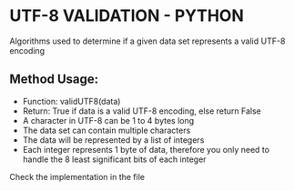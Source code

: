 # UTF-8 VALIDATION - PYTHON
Algorithms used to determine if a given
data set represents a valid UTF-8 encoding

## Method Usage:
- Function: validUTF8(data)
- Return: True if data is a valid UTF-8 encoding, else return False
- A character in UTF-8 can be 1 to 4 bytes long
- The data set can contain multiple characters
- The data will be represented by a list of integers
- Each integer represents 1 byte of data, therefore you only need to 
handle the 8 least significant bits of each integer 

Check the implementation in the file
